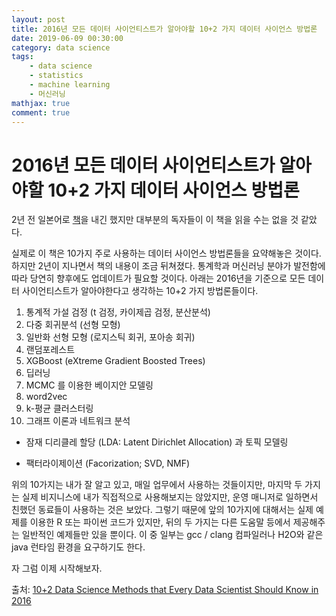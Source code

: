 ```yaml
---
layout: post
title: 2016년 모든 데이터 사이언티스트가 알아야할 10+2 가지 데이터 사이언스 방법론
date: 2019-06-09 00:30:00
category: data science
tags:
    - data science
    - statistics
    - machine learning
    - 머신러닝
mathjax: true
comment: true
---
```


# 2016년 모든 데이터 사이언티스트가 알아야할 10+2 가지 데이터 사이언스 방법론

2년 전 일본어로 [책](https://www.amazon.co.jp/dp/477416674X)을 내긴 했지만 대부분의 독자들이 이 책을 읽을 수는 없을 것 같았다. 

실제로 이 책은 10가지 주로 사용하는 데이터 사이언스 방법론들을 요약해놓은 것이다. 하지만 2년이 지나면서 책의 내용이 조금 뒤쳐졌다. 통계학과 머신러닝 분야가 발전함에 따라 당연히 향후에도 업데이트가 필요할 것이다. 아래는 2016년을 기준으로 모든 데이터 사이언티스트가 알아야한다고 생각하는 10+2 가지 방법론들이다.

1. 통계적 가설 검정 (t 검정, 카이제곱 검정, 분산분석)
2. 다중 회귀분석 (선형 모형)
3. 일반화 선형 모형 (로지스틱 회귀, 포아송 회귀)
4. 랜덤포레스트
5. XGBoost (eXtreme Gradient Boosted Trees)
6. 딥러닝
7. MCMC 를 이용한 베이지안 모델링
8. word2vec
9. k-평균 클러스터링
10. 그래프 이론과 네트워크 분석

* 잠재 디리클레 할당 (LDA: Latent Dirichlet Allocation) 과 토픽 모델링

* 팩터라이제이션 (Facorization; SVD, NMF)

위의 10가지는 내가 잘 알고 있고, 매일 업무에서 사용하는 것들이지만, 마지막 두 가지는 실제 비지니스에 내가 직접적으로 사용해보지는 않았지만, 운영 매니저로 일하면서 친했던 동료들이 사용하는 것은 보았다. 그렇기 때문에 앞의 10가지에 대해서는 실제 예제를 이용한 R 또는 파이썬 코드가 있지만, 뒤의 두 가지는 다른 도움말 등에서 제공해주는 일반적인 예제들만 있을 뿐이다. 이 중 일부는 gcc / clang 컴파일러나 H2O와 같은 java 런타임 환경을 요구하기도 한다.

자 그럼 이제 시작해보자.

출처: [10+2 Data Science Methods that Every Data Scientist Should Know in 2016](https://tjo-en.hatenablog.com/entry/2016/04/18/190000)
